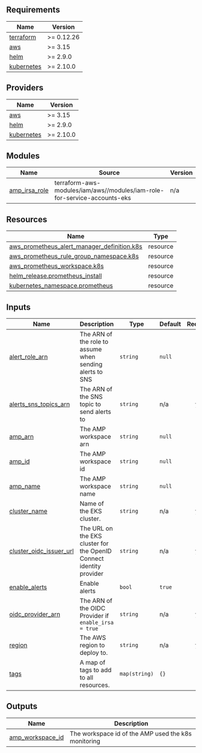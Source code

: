 ## Requirements

| Name | Version |
|------|---------|
| <a name="requirement_terraform"></a> [terraform](#requirement\_terraform) | >= 0.12.26 |
| <a name="requirement_aws"></a> [aws](#requirement\_aws) | >= 3.15 |
| <a name="requirement_helm"></a> [helm](#requirement\_helm) | >= 2.9.0 |
| <a name="requirement_kubernetes"></a> [kubernetes](#requirement\_kubernetes) | >= 2.10.0 |

## Providers

| Name | Version |
|------|---------|
| <a name="provider_aws"></a> [aws](#provider\_aws) | >= 3.15 |
| <a name="provider_helm"></a> [helm](#provider\_helm) | >= 2.9.0 |
| <a name="provider_kubernetes"></a> [kubernetes](#provider\_kubernetes) | >= 2.10.0 |

## Modules

| Name | Source | Version |
|------|--------|---------|
| <a name="module_amp_irsa_role"></a> [amp\_irsa\_role](#module\_amp\_irsa\_role) | terraform-aws-modules/iam/aws//modules/iam-role-for-service-accounts-eks | n/a |

## Resources

| Name | Type |
|------|------|
| [aws_prometheus_alert_manager_definition.k8s](https://registry.terraform.io/providers/hashicorp/aws/latest/docs/resources/prometheus_alert_manager_definition) | resource |
| [aws_prometheus_rule_group_namespace.k8s](https://registry.terraform.io/providers/hashicorp/aws/latest/docs/resources/prometheus_rule_group_namespace) | resource |
| [aws_prometheus_workspace.k8s](https://registry.terraform.io/providers/hashicorp/aws/latest/docs/resources/prometheus_workspace) | resource |
| [helm_release.prometheus_install](https://registry.terraform.io/providers/hashicorp/helm/latest/docs/resources/release) | resource |
| [kubernetes_namespace.prometheus](https://registry.terraform.io/providers/hashicorp/kubernetes/latest/docs/resources/namespace) | resource |

## Inputs

| Name | Description | Type | Default | Required |
|------|-------------|------|---------|:--------:|
| <a name="input_alert_role_arn"></a> [alert\_role\_arn](#input\_alert\_role\_arn) | The ARN of the role to assume when sending alerts to SNS | `string` | `null` | no |
| <a name="input_alerts_sns_topics_arn"></a> [alerts\_sns\_topics\_arn](#input\_alerts\_sns\_topics\_arn) | The ARN of the SNS topic to send alerts to | `string` | n/a | yes |
| <a name="input_amp_arn"></a> [amp\_arn](#input\_amp\_arn) | The AMP workspace arn | `string` | `null` | no |
| <a name="input_amp_id"></a> [amp\_id](#input\_amp\_id) | The AMP workspace id | `string` | `null` | no |
| <a name="input_amp_name"></a> [amp\_name](#input\_amp\_name) | The AMP workspace name | `string` | `null` | no |
| <a name="input_cluster_name"></a> [cluster\_name](#input\_cluster\_name) | Name of the EKS cluster. | `string` | n/a | yes |
| <a name="input_cluster_oidc_issuer_url"></a> [cluster\_oidc\_issuer\_url](#input\_cluster\_oidc\_issuer\_url) | The URL on the EKS cluster for the OpenID Connect identity provider | `string` | n/a | yes |
| <a name="input_enable_alerts"></a> [enable\_alerts](#input\_enable\_alerts) | Enable alerts | `bool` | `true` | no |
| <a name="input_oidc_provider_arn"></a> [oidc\_provider\_arn](#input\_oidc\_provider\_arn) | The ARN of the OIDC Provider if `enable_irsa = true` | `string` | n/a | yes |
| <a name="input_region"></a> [region](#input\_region) | The AWS region to deploy to. | `string` | n/a | yes |
| <a name="input_tags"></a> [tags](#input\_tags) | A map of tags to add to all resources. | `map(string)` | `{}` | no |

## Outputs

| Name | Description |
|------|-------------|
| <a name="output_amp_workspace_id"></a> [amp\_workspace\_id](#output\_amp\_workspace\_id) | The workspace id of the AMP used the k8s monitoring |
